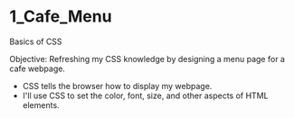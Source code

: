# 1_Cafe_Menu
Basics of CSS

Objective:
Refreshing my CSS knowledge by designing a menu page for a cafe webpage.

- CSS tells the browser how to display my webpage. 
- I'll use CSS to set the color, font, size, and other aspects of HTML elements.